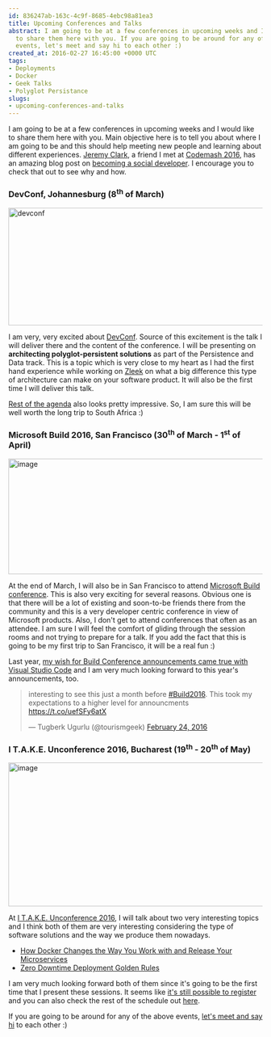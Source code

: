 ```yaml
---
id: 836247ab-163c-4c9f-8685-4ebc98a81ea3
title: Upcoming Conferences and Talks
abstract: I am going to be at a few conferences in upcoming weeks and I would like
  to share them here with you. If you are going to be around for any of the below
  events, let's meet and say hi to each other :)
created_at: 2016-02-27 16:45:00 +0000 UTC
tags:
- Deployments
- Docker
- Geek Talks
- Polyglot Persistance
slugs:
- upcoming-conferences-and-talks
---
```


<p>I am going to be at a few conferences in upcoming weeks and I would like to share them here with you. Main objective here is to tell you about where I am going to be and this should help meeting new people and learning about different experiences. <a href="https://twitter.com/jeremybytes">Jeremy Clark</a>, a friend I met at <a href="http://www.tugberkugurlu.com/archive/my-summary-of-codemash-2016">Codemash 2016</a>, has an amazing blog post on <a href="http://jeremybytes.blogspot.co.uk/2014/12/becoming-social-developer-guide-for.html">becoming a social developer</a>. I encourage you to check that out to see why and how.</p> <h3>DevConf, Johannesburg (8<sup>th</sup> of March)</h3> <p><a href="https://tugberkugurlu.blob.core.windows.net/bloggyimages/2a585442-038c-44bd-8633-e7e124b1efd8.png"><img title="devconf" style="border-left-width: 0px; border-right-width: 0px; background-image: none; border-bottom-width: 0px; padding-top: 0px; padding-left: 0px; display: inline; padding-right: 0px; border-top-width: 0px" border="0" alt="devconf" src="https://tugberkugurlu.blob.core.windows.net/bloggyimages/26dd1138-9c7b-466d-a21c-7be92137293a.png" width="644" height="233"></a></p> <p>I am very, very excited about <a href="http://www.devconf.co.za/">DevConf</a>. Source of this excitement is the talk I will deliver there and the content of the conference. I will be presenting on <strong>architecting polyglot-persistent solutions</strong> as part of the Persistence and Data track. This is a topic which is very close to my heart as I had the first hand experience while working on <a href="http://zleek.com">Zleek</a> on what a big difference this type of architecture can make on your software product. It will also be the first time I will deliver this talk.</p> <p><a href="http://www.devconf.co.za/#speakers">Rest of the agenda</a> also looks pretty impressive. So, I am sure this will be well worth the long trip to South Africa :)</p> <h3>Microsoft Build 2016, San Francisco (30<sup>th</sup> of March - 1<sup>st</sup> of April)</h3> <p><a href="https://tugberkugurlu.blob.core.windows.net/bloggyimages/6f68f35b-a7fe-411a-bc86-512fd4cbd03e.png"><img title="image" style="border-left-width: 0px; border-right-width: 0px; background-image: none; border-bottom-width: 0px; padding-top: 0px; padding-left: 0px; display: inline; padding-right: 0px; border-top-width: 0px" border="0" alt="image" src="https://tugberkugurlu.blob.core.windows.net/bloggyimages/a64148fc-cae2-4e46-8d7f-e59c82dfc787.png" width="644" height="229"></a></p> <p>At the end of March, I will also be in San Francisco to attend <a href="http://build.microsoft.com/">Microsoft Build conference</a>. This is also very exciting for several reasons. Obvious one is that there will be a lot of existing and soon-to-be friends there from the community and this is a very developer centric conference in view of Microsoft products. Also, I don't get to attend conferences that often as an attendee. I am sure I will feel the comfort of gliding through the session rooms and not trying to prepare for a talk. If you add the fact that this is going to be my first trip to San Francisco, it will be a real fun :)</p> <p>Last year, <a href="http://www.tugberkugurlu.com/archive/first-hours-with-visual-studio-code-on-mac-and-windows">my wish for Build Conference announcements came true with Visual Studio Code</a> and I am very much looking forward to this year's announcements, too.</p> <blockquote class="twitter-tweet" data-lang="en"> <p lang="en" dir="ltr">interesting to see this just a month before <a href="https://twitter.com/hashtag/Build2016?src=hash">#Build2016</a>. This took my expectations to a higher level for announcments <a href="https://t.co/uefSFy6atX">https://t.co/uefSFy6atX</a></p>— Tugberk Ugurlu (@tourismgeek) <a href="https://twitter.com/tourismgeek/status/702576763021324288">February 24, 2016</a></blockquote> <h3>I T.A.K.E. Unconference 2016, Bucharest (19<sup>th</sup> - 20<sup>th</sup> of May)</h3> <p><a href="https://tugberkugurlu.blob.core.windows.net/bloggyimages/24079636-3483-4424-8c22-eb011d3cfb2c.png"><img title="image" style="border-left-width: 0px; border-right-width: 0px; background-image: none; border-bottom-width: 0px; padding-top: 0px; padding-left: 0px; display: inline; padding-right: 0px; border-top-width: 0px" border="0" alt="image" src="https://tugberkugurlu.blob.core.windows.net/bloggyimages/16d5f0e0-736f-480b-a875-3f467a7b34a6.png" width="644" height="285"></a></p> <p>At <a href="http://itakeunconf.com/">I T.A.K.E. Unconference 2016</a>, I will talk about two very interesting topics and I think both of them are very interesting considering the type of software solutions and the way we produce them nowadays.</p> <ul> <li><a href="http://itakeunconf.com/sessions/how-docker-changes-the-way-you-work-with-and-release-your-microservices/">How Docker Changes the Way You Work with and Release Your Microservices</a></li> <li><a href="http://itakeunconf.com/sessions/zero-downtime-deployment-golden-rules/">Zero Downtime Deployment Golden Rules</a></li></ul> <p>I am very much looking forward both of them since it's going to be the first time that I present these sessions. It seems like <a href="http://itakeunconf.com/register/">it's still possible to register</a> and you can also check the rest of the schedule out <a href="http://itakeunconf.com/schedule/">here</a>.</p> <p>If you are going to be around for any of the above events, <a href="https://twitter.com/tourismgeek">let's meet and say hi</a> to each other :)</p>  